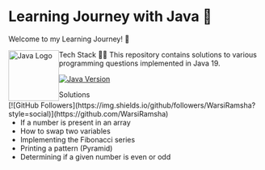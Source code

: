 # Learning Journey with Java 🚀

Welcome to my Learning Journey! 🚀

<div style="float: left">
  <img src="https://www.vectorlogo.zone/logos/java/java-ar21.svg" alt="Java Logo" width="100">
</div>

<div style="float: right">
  [![GitHub Followers](https://img.shields.io/github/followers/WarsiRamsha?style=social)](https://github.com/WarsiRamsha) <!-- GitHub Followers Badge -->
</div>

Tech Stack
👩‍💻 This repository contains solutions to various programming questions implemented in Java 19.

[![Java Version](https://img.shields.io/badge/Java-19-blue)](https://www.oracle.com/java/technologies/javase-jdk16-downloads.html) <!-- Java Version Badge -->

Solutions

- If a number is present in an array
- How to swap two variables
- Implementing the Fibonacci series
- Printing a pattern (Pyramid)
- Determining if a given number is even or odd
